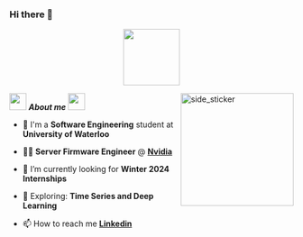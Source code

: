### Hi there 👋

<!--
**aadityayadav/aadityayadav** is a ✨ _special_ ✨ repository because its `README.md` (this file) appears on your GitHub profile.

Here are some ideas to get you started:

- 🔭 I’m currently working on ...
- 🌱 I’m currently learning ...
- 👯 I’m looking to collaborate on ...
- 🤔 I’m looking for help with ...
- 💬 Ask me about ...
- 📫 How to reach me: ...
- 😄 Pronouns: ...
- ⚡ Fun fact: ...
-->


<div id="header" align="center">
  <img src="https://media.giphy.com/media/M9gbBd9nbDrOTu1Mqx/giphy.gif" width="100"/>
</div>
<img src="https://komarev.com/ghpvc/?username=aadityayadav&style=flat-square&color=blue" align= "center" alt=""/>

<img src="https://media.giphy.com/media/iY8CRBdQXODJSCERIr/giphy.gif" width="30px">&nbsp;***About me***
<img src="https://media.giphy.com/media/iY8CRBdQXODJSCERIr/giphy.gif" width="30px">
<img align="right" width=200px height=200px alt="side_sticker" src="https://media.giphy.com/media/TEnXkcsHrP4YedChhA/giphy.gif" />


- 🏫 I'm a **Software Engineering** student at **University of Waterloo**

- 👨‍💻 **Server Firmware Engineer** @ **<a href="https://www.nvidia.com/en-us/"> Nvidia </a>**

- 🔭 I’m currently looking for **Winter 2024 Internships**

- 🌱 Exploring: **Time Series and Deep Learning**

- 📫 How to reach me **<a href ="https://ca.linkedin.com/in/aaditya-yadav-a556a61b1"> Linkedin </a>**



